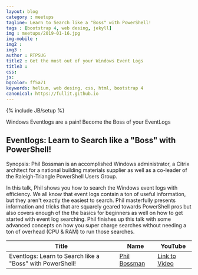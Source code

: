 ```yaml
---
layout: blog
category : meetups
tagline: Learn to Search like a "Boss" with PowerShell!
tags : [bootstrap 4, web desing, jekyll]
img : meetups/2019-01-16.jpg
img-mobile : 
img2 : 
img3 : 
author : RTPSUG
title2 : Get the most out of your Windows Event Logs
title3 : 
css: 
js: 
bgcolor: ff5a71
keywords: helium, web desing, css, html, bootstrap 4
canonical: https://fullit.github.io
---
```

{% include JB/setup %}

Windows Eventlogs are a pain!  Become the Boss of your EventLogs

<!--more-->

## Eventlogs: Learn to Search like a "Boss" with PowerShell!

Synopsis:
Phil Bossman is an accomplished Windows administrator, a Citrix architect for a national building materials supplier as well as a co-leader of the Raleigh-Triangle PowerShell Users Group.

In this talk, Phil shows you how to search the Windows event logs with efficiency. We all know that event logs contain a ton of useful information, but they aren't exactly the easiest to search. Phil masterfully presents information and tricks that are squarely geared towards PowerShell pros but also covers enough of the the basics for beginners as well on how to get started with event log searching. Phil finishes up this talk with some advanced concepts on how you super charge searches without needing a ton of overhead (CPU & RAM) to run those searches.

| Title | Name | YouTube |
| ----- | ---- | ------- |
| Eventlogs: Learn to Search like a "Boss" with PowerShell! | [Phil Bossman](http://schlauge.com/) | [Link to Video](https://www.youtube.com/watch?v=vhhXipqC6Do) |
